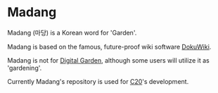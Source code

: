 # Madang

Madang (마당) is a Korean word for 'Garden'.

Madang is based on the famous, future-proof wiki software [DokuWiki](https://www.dokuwiki.org).

Madang is not for [Digital Garden](https://www.technologyreview.com/2020/09/03/1007716/digital-gardens-let-you-cultivate-your-own-little-bit-of-the-internet/), although some users will utilize it as 'gardening'.

Currently Madang's repository is used for [C20](https://c20.kr)'s development.
